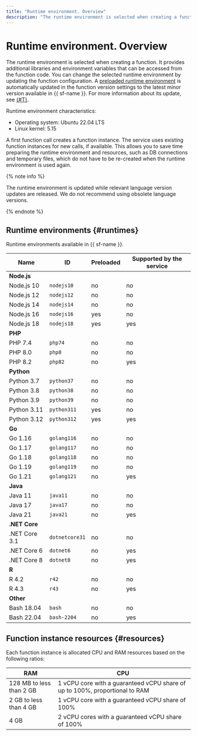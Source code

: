 ```yaml
---
title: "Runtime environment. Overview"
description: "The runtime environment is selected when creating a function. It provides additional libraries and environment variables that can be accessed from the function code. You can change the selected runtime environment by updating the function configuration."
---
```


# Runtime environment. Overview

The runtime environment is selected when creating a function. It provides additional libraries and environment variables that can be accessed from the function code. You can change the selected runtime environment by updating the function configuration. A [preloaded runtime environment](./preload-runtime.md) is automatically updated in the function version settings to the latest minor version available in {{ sf-name }}. For more information about its update, see [{#T}](preload-runtime.md#update).

Runtime environment characteristics:

- Operating system: Ubuntu 22.04 LTS
- Linux kernel: 5.15

A first function call creates a function instance. The service uses existing function instances for new calls, if available. This allows you to save time preparing the runtime environment and resources, such as DB connections and temporary files, which do not have to be re-created when the runtime environment is used again.

{% note info %}

The runtime environment is updated while relevant language version updates are released. We do not recommend using obsolete language versions.

{% endnote %}

## Runtime environments {#runtimes}

Runtime environments available in {{ sf-name }}.

| Name | ID | Preloaded | Supported by the service |
| ---- | ---- | ---- | ---- |
| **Node.js** |  |  |
| Node.js 10 | `nodejs10` | no | no |
| Node.js 12 | `nodejs12` | no | no |
| Node.js 14 | `nodejs14` | no | no |
| Node.js 16 | `nodejs16` | yes | no |
| Node.js 18 | `nodejs18` | yes | yes |
| **PHP** |  |  |
| PHP 7.4 | `php74` | no | no |
| PHP 8.0 | `php8`  | no | no |
| PHP 8.2 | `php82`  | no | yes |
| **Python** |  |  |
| Python 3.7 | `python37` | no | no |
| Python 3.8 | `python38` | no | no |
| Python 3.9 | `python39` | no | no |
| Python 3.11 | `python311` | yes | no |
| Python 3.12 | `python312` | yes | yes |
| **Go** |  |  |
| Go 1.16 | `golang116` | no | no |
| Go 1.17 | `golang117` | no | no |
| Go 1.18 | `golang118` | no | no |
| Go 1.19 | `golang119` | no | no |
| Go 1.21 | `golang121` | no | yes |
| **Java** |  |  |
| Java 11 | `java11` | no | no |
| Java 17 | `java17` | no | no |
| Java 21 | `java21` | no | yes |
| **.NET Core** |  |  |
| .NET Core 3.1 | `dotnetcore31` | no | no |
| .NET Core 6 | `dotnet6` | no | yes |
| .NET Core 8 | `dotnet8` | no | yes |
| **R** |  |  |
| R 4.2 | `r42` | no | no |
| R 4.3 | `r43` | no | yes |
| **Other** |  |  |
| Bash 18.04 | `bash` | no | no |
| Bash 22.04 | `bash-2204` | no | yes |

## Function instance resources {#resources}

Each function instance is allocated CPU and RAM resources based on the following ratios:

| RAM | CPU |
--- | ---
| 128 MB to less than 2 GB | 1 vCPU core with a guaranteed vCPU share of up to 100%, proportional to RAM |
| 2 GB to less than 4 GB | 1 vCPU core with a guaranteed vCPU share of 100% |
| 4 GB | 2 vCPU cores with a guaranteed vCPU share of 100% |
